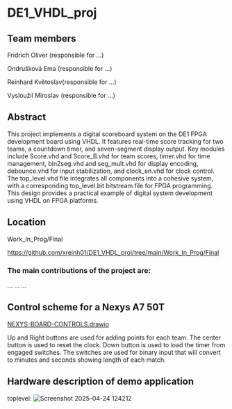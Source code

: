 # DE1_VHDL_proj

## Team members
Fridrich Oliver (responsible for ...)

Ondrušková Ema (responsible for ...)

Reinhard Květoslav(responsible for ...)

Vysloužil Miroslav (responsible for ...)

## Abstract
This project implements a digital scoreboard system on the DE1 FPGA development board using VHDL. It features real-time score tracking for two teams, a countdown timer, and seven-segment display output. Key modules include Score.vhd and Score_B.vhd for team scores, timer.vhd for time management, bin2seg.vhd and seg_mult.vhd for display encoding, debounce.vhd for input stabilization, and clock_en.vhd for clock control. The top_level.vhd file integrates all components into a cohesive system, with a corresponding top_level.bit bitstream file for FPGA programming. This design provides a practical example of digital system development using VHDL on FPGA platforms.

## Location

Work_In_Prog/Final

https://github.com/xreinh01/DE1_VHDL_proj/tree/main/Work_In_Prog/Final

### The main contributions of the project are:

...
...
...

## Control scheme for a Nexys A7 50T

[NEXYS-BOARD-CONTROLS.drawio](https://github.com/xreinh01/DE1_VHDL_proj/blob/main/NEXYS%20BOARD%20CONTROLS.drawio.png)

Up and Right buttons are used for adding points for each team. The center button is used to reset the clock. Down button is used to load the timer from engaged switches. The switches are used for binary input that will convert to minutes and seconds showing length of each match.


## Hardware description of demo application
toplevel: 
![Screenshot 2025-04-24 124212](https://github.com/user-attachments/assets/b99dc00b-bd77-415d-b49b-3ec6b8acddd6)
